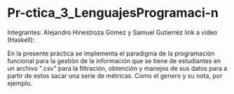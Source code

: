 # Pr-ctica_3_LenguajesProgramaci-n
Integrantes: Alejandro Hinestroza Gómez y Samuel Gutierréz
link a video (Haskell): 

En la presente práctica se implementa el paradigma de la programación funcional para la gestión de la información que se tiene de estudiantes en un archivo ".csv" para la filtración, obtención y manejos de sus datos para a partir de estos sacar una serie de métricas. Como el genero y su nota, por ejemplo.
